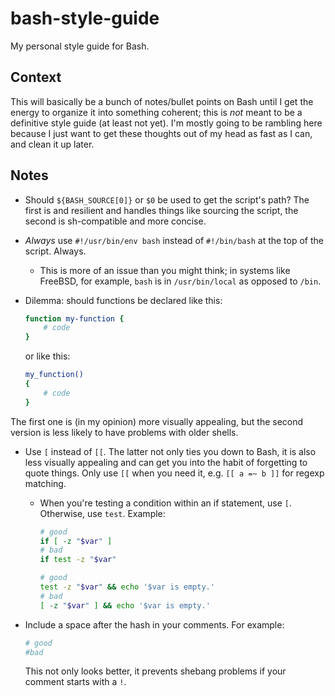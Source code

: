 # bash-style-guide

My personal style guide for Bash.

## Context

This will basically be a bunch of notes/bullet points on Bash until I get the energy to organize it into something coherent; this is *not* meant to be a definitive style guide (at least not yet). I'm mostly going to be rambling here because I just want to get these thoughts out of my head as fast as I can, and clean it up later.

## Notes

- Should `${BASH_SOURCE[0]}` or `$0` be used to get the script's path? The first is and resilient and handles things like sourcing the script, the second is sh-compatible and more concise.

- *Always* use `#!/usr/bin/env bash` instead of `#!/bin/bash` at the top of the script. Always.
    - This is more of an issue than you might think; in systems like FreeBSD, for example, `bash` is in `/usr/bin/local` as opposed to `/bin`.

- Dilemma: should functions be declared like this:

    ```bash
    function my-function {
        # code
    }
    ```

    or like this:
 
    ```bash
    my_function()
    {
        # code
    }
    ```
 
The first one is (in my opinion) more visually appealing, but the second version is less likely to have problems with older shells.

- Use `[` instead of `[[`. The latter not only ties you down to Bash, it is also less visually appealing and can get you into the habit of forgetting to quote things. Only use `[[` when you need it, e.g. `[[ a =~ b ]]` for regexp matching.
    - When you're testing a condition within an if statement, use `[`. Otherwise, use `test`. Example:

        ```bash
        # good
        if [ -z "$var" ]
        # bad
        if test -z "$var"
        
        # good
        test -z "$var" && echo '$var is empty.'
        # bad
        [ -z "$var" ] && echo '$var is empty.'
        ```

- Include a space after the hash in your comments. For example:

    ```bash
    # good
    #bad
    ```

    This not only looks better, it prevents shebang problems if your comment starts with a `!`.
